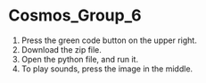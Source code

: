 # Cosmos_Group_6
1. Press the green code button on the upper right.
2. Download the zip file.
3. Open the python file, and run it.
4. To play sounds, press the image in the middle.
